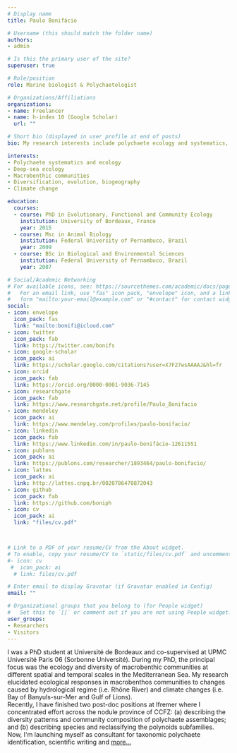 ```yaml
---
# Display name
title: Paulo Bonifácio

# Username (this should match the folder name)
authors:
- admin

# Is this the primary user of the site?
superuser: true

# Role/position
role: Marine biologist & Polychaetologist

# Organizations/Affiliations
organizations:
- name: Freelancer
- name: h-index 10 (Google Scholar)
  url: ""

# Short bio (displayed in user profile at end of posts)
bio: My research interests include polychaete ecology and systematics, and shallow and deep sea macrobenthic communities.

interests:
- Polychaete systematics and ecology
- Deep-sea ecology
- Macrobenthic communities
- Diversification, evolution, biogeography
- Climate change 

education:
  courses:
  - course: PhD in Evolutionary, Functional and Community Ecology
    institution: University of Bordeaux, France
    year: 2015
  - course: Msc in Animal Biology
    institution: Federal University of Pernambuco, Brazil
    year: 2009
  - course: BSc in Biological and Environmental Sciences
    institution: Federal University of Pernambuco, Brazil
    year: 2007

# Social/Academic Networking
# For available icons, see: https://sourcethemes.com/academic/docs/page-builder/#icons
#   For an email link, use "fas" icon pack, "envelope" icon, and a link in the
#   form "mailto:your-email@example.com" or "#contact" for contact widget.
social:
- icon: envelope
  icon_pack: fas
  link: "mailto:bonifi@icloud.com"
- icon: twitter
  icon_pack: fab
  link: https://twitter.com/bonifs
- icon: google-scholar
  icon_pack: ai
  link: https://scholar.google.com/citations?user=X7F27wsAAAAJ&hl=fr
- icon: orcid
  icon_pack: fab
  link: https://orcid.org/0000-0001-9036-7145
- icon: researchgate
  icon_pack: fab
  link: https://www.researchgate.net/profile/Paulo_Bonifacio
- icon: mendeley
  icon_pack: ai
  link: https://www.mendeley.com/profiles/paulo-bonifacio/
- icon: linkedin
  icon_pack: fab
  link: https://www.linkedin.com/in/paulo-bonifácio-12611551
- icon: publons
  icon_pack: ai
  link: https://publons.com/researcher/1893464/paulo-bonifacio/
- icon: lattes
  icon_pack: ai
  link: http://lattes.cnpq.br/0020786470872043
- icon: github
  icon_pack: fab
  link: https://github.com/boniph
- icon: cv
  icon_pack: ai
  link: "files/cv.pdf"



# Link to a PDF of your resume/CV from the About widget.
# To enable, copy your resume/CV to `static/files/cv.pdf` and uncomment the lines below.
#- icon: cv
 #  icon_pack: ai
  # link: files/cv.pdf

# Enter email to display Gravatar (if Gravatar enabled in Config)
email: ""

# Organizational groups that you belong to (for People widget)
#   Set this to `[]` or comment out if you are not using People widget.
user_groups:
- Researchers
- Visitors
---
```


I was a PhD student at Université de Bordeaux and co-supervised at UPMC Université Paris 06 (Sorbonne Université). During my PhD, the principal focus was the ecology and diversity of macrobenthic communities at different spatial and temporal scales in the Mediterranean Sea. My research elucidated ecological responses in macrobenthos communities to changes caused by hydrological regime (i.e. Rhône River) and climate changes (i.e. Bay of Banyuls-sur-Mer and Gulf of Lions).<br> Recently, I have finished two post-doc positions at Ifremer where I concentrated effort across the nodule province of CCFZ: (a) describing the diversity patterns and community composition of polychaete assemblages; and (b) describing species and reclassifying the polynoids subfamilies.<br> Now, I'm launching myself as consultant for taxonomic polychaete identification, scientific writing and [more...](#expertise)
